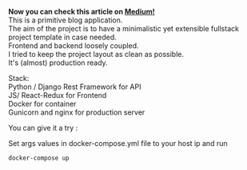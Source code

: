 <strong> Now you can check this article on <a href="https://medium.com/@cakmak.ok/how-to-deploy-django-rest-framework-and-react-redux-application-with-docker-fa902a611abf">Medium!</a> </strong> <br/>
This is a primitive blog application. <br/>
The aim of the project is to have a minimalistic yet extensible fullstack project template in case needed. <br/>
Frontend and backend loosely coupled. <br/>
I tried to keep the project layout as clean as possible. <br/>
It's (almost) production ready. <br/>

Stack: <br/>
Python / Django Rest Framework for API <br/>
JS/ React-Redux for Frontend <br/>
Docker for container <br/>
Gunicorn and nginx for production server<br/>

You can give it a try :

Set args values in docker-compose.yml file to your host ip and run <br/>

`docker-compose up`
